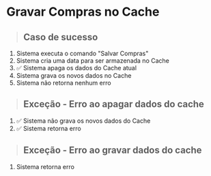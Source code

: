 # Gravar Compras no Cache

> ## Caso de sucesso
1. Sistema executa o comando "Salvar Compras"
2. Sistema cria uma data para ser armazenada no Cache
3. ✅ Sistema apaga os dados do Cache atual
4. Sistema grava os novos dados no Cache
5. Sistema não retorna nenhum erro

> ## Exceção - Erro ao apagar dados do cache
1. ✅ Sistema não grava os novos dados do Cache
2. ✅ Sistema retorna erro

> ## Exceção - Erro ao gravar dados do cache
1. Sistema retorna erro
